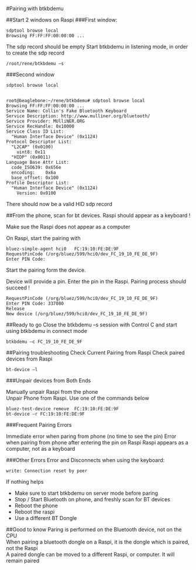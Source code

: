 #Pairing with btkbdemu


##Start 2 windows on Raspi
###First window:

```
sdptool browse local             
Browsing FF:FF:FF:00:00:00 ...
```

The sdp record should be empty
Start btkbdemu in  listening mode, in order to create the sdp record


```
/root/rene/btkbdemu –s
```

###Second window 

```
sdptool browse local 


root@beaglebone:~/rene/btkbdemu# sdptool browse local
Browsing FF:FF:FF:00:00:00 ...
Service Name: Collin's Fake Bluetooth Keyboard
Service Description: http://www.mulliner.org/bluetooth/
Service Provider: MUlliNER.ORG
Service RecHandle: 0x10000
Service Class ID List:
  "Human Interface Device" (0x1124)
Protocol Descriptor List:
  "L2CAP" (0x0100)
    uint8: 0x11
  "HIDP" (0x0011)
Language Base Attr List:
  code_ISO639: 0x656e
  encoding:    0x6a
  base_offset: 0x100
Profile Descriptor List:
  "Human Interface Device" (0x1124)
    Version: 0x0100
```

There should now be a valid HID sdp record

##From the phone, scan for bt devices.
Raspi should appear as a keyboard ! 

Make sue the Raspi does not appear as a computer

On Raspi, start the pairing with
```
bluez-simple-agent hci0   FC:19:10:FE:DE:9F
RequestPinCode (/org/bluez/599/hci0/dev_FC_19_10_FE_DE_9F)
Enter PIN Code:
```

Start the pairing form  the device.

Device will provide a pin. Enter the pin in the Raspi. Pairing process should succeed !

```
RequestPinCode (/org/bluez/599/hci0/dev_FC_19_10_FE_DE_9F)
Enter PIN Code: 337080
Release
New device (/org/bluez/599/hci0/dev_FC_19_10_FE_DE_9F)
```

##Ready to go
Close the btkbdemu –s session with Control C and start using btkbdemu in connect mode
```
btkbdemu –c FC_19_10_FE_DE_9F
```

 
##Pairing troubleshooting
Check Current Pairing from Raspi
Check paired devices from Raspi
```
bt-device –l
```
###Unpair devices from Both Ends

Manually unpair Raspi from the phone  
Unpair Phone from Raspi. Use one of the commands below

```
bluez-test-device remove  FC:19:10:FE:DE:9F
bt-device –r FC:19:10:FE:DE:9F
```

###Frequent Pairing Errors

Immediate error when paring from phone (no time to see the pin)
Error when pairing from phone after entering the pin on Raspi
Raspi appears as a computer, not as a keyboard

###Other Errors
Error and Disconnects when using the keyboard:
```
write: Connection reset by peer
```
If nothing helps

* Make sure to start btkbdemu on server mode before paring
* Stop / Start Bluetooth on phone, and freshly scan for BT devices
* Reboot the phone
* Reboot the raspi
* Use a different BT Dongle

##Good to know
Paring is performed on the Bluetooth device, not on the CPU  
When pairing a bluetooth dongle on a Raspi, it is the dongle which is paired, not the Raspi  
A paired dongle can be moved to a different Raspi, or computer. It will remain paired  


 
 

